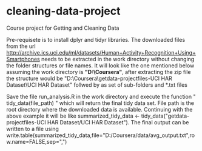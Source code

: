 # cleaning-data-project
Course project for Getting and Cleaning Data

Pre-requisete is to install dplyr and tidyr libraries. The downloaded files from the url http://archive.ics.uci.edu/ml/datasets/Human+Activity+Recognition+Using+Smartphones needs to be extracted in the work directory without changing the folder structures or file names. It will look like the one mentioned below assuming the work directory is <b>"D:\Coursera"</b>, after extracting the zip file the structure would be  "D:\Coursera\getdata-projectfiles-UCI HAR Dataset\UCI HAR Dataset\" follwed by as set of sub-folders and *.txt files

Save the file run_analysis.R in the work directory and execute the function " tidy_data(file_path) " which will return the final tidy data set. File path is the root directory where the downloaded data is available. Continuing with the above example it will be like  summarized_tidy_data <- tidy_data("getdata-projectfiles-UCI HAR Dataset/UCI HAR Dataset").
The final output can be written to a file using write.table(summarized_tidy_data,file="D:/Coursera/data/avg_output.txt",row.name=FALSE,sep=",")

